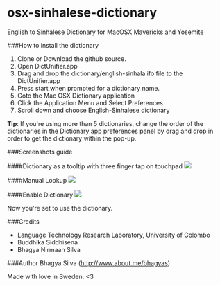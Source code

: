 osx-sinhalese-dictionary
========================

English to Sinhalese Dictionary for MacOSX Mavericks and Yosemite

###How to install the dictionary
1. Clone or Download the github source.
2. Open DictUnifier.app
3. Drag and drop the dictionary/english-sinhala.ifo file to the DictUnifier.app
4. Press start when prompted for a dictionary name.
5. Goto the Mac OSX Dictionary application
6. Click the Application Menu and Select Preferences
7. Scroll down and choose English-Sinhalese dictionary

**Tip**: If you're using more than 5 dictionaries, change the order of the dictionaries in the Dictionary app preferences panel by drag and drop in order to get the dictionary within the pop-up.

###Screenshots guide

####Dictionary as a tooltip with three finger tap on touchpad
![](https://raw.githubusercontent.com/bhagyas/osx-sinhalese-dictionary/images/dictionary-images/dictionary-tooltip.png)

####Manual Lookup
![](https://raw.githubusercontent.com/bhagyas/osx-sinhalese-dictionary/images/dictionary-images/dictionary-example.png)

####Enable Dictionary
![](https://raw.githubusercontent.com/bhagyas/osx-sinhalese-dictionary/images/dictionary-images/dictionary-enable.png)


Now you're set to use the dictionary.

###Credits
- Language Technology Research Laboratory, University of Colombo
- Buddhika Siddhisena
- Bhagya Nirmaan Silva

###Author
Bhagya Silva (http://www.about.me/bhagyas)

Made with love in Sweden.
<3
